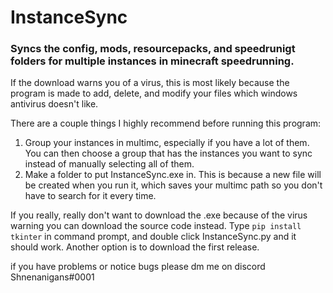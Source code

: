 # InstanceSync
### Syncs the config, mods, resourcepacks, and speedrunigt folders for multiple instances in minecraft speedrunning.


If the download warns you of a virus, this is most likely because the program is made to add, delete, and modify your files which windows antivirus doesn't like.


There are a couple things I highly recommend before running this program:
1. Group your instances in multimc, especially if you have a lot of them. You can then choose a group that has the instances you want to sync instead of manually selecting all of them.
2. Make a folder to put InstanceSync.exe in. This is because a new file will be created when you run it, which saves your multimc path so you don't have to search for it every time.


If you really, really don't want to download the .exe because of the virus warning you can download the source code instead. Type `pip install tkinter` in command prompt, and double click InstanceSync.py and it should work. Another option is to download the first release.


if you have problems or notice bugs please dm me on discord Shnenanigans#0001
